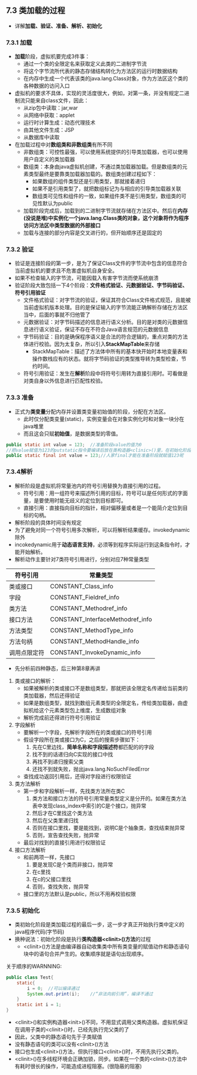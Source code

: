 ## 7.3 类加载的过程

+ 详解**加载、验证、准备、解析、初始化**

### 7.3.1 加载

+ **加载**阶段，虚拟机要完成3件事：
  + 通过一个类的全限定名来获取定义此类的二进制字节流
  + 将这个字节流所代表的静态存储结构转化为方法区的运行时数据结构
  + 在内存中生成一个代表该类的java.lang.Class对象，作为方法区这个类的各种数据的访问入口
+ 虚拟机的要求不具体，实现的灵活度很大，例如，对第一条，并没有规定二进制流只能来自class文件，因此：
  + 从zip包中读取：jar,war
  + 从网络中获取：applet
  + 运行时计算生成：动态代理技术
  + 由其他文件生成：JSP
  + 从数据库中读取
+ 在加载过程中对**数组类和非数组类**有所不同
  + 非数组类：可控性最强，可以使用系统提供的引导类加载器，也可以使用用户自定义的类加载器
  + 数组类：本身由java虚拟机创建，不通过类加载器加载。但是数组类的元素类型最终是要靠类加载器加载的。数组类创建过程如下：
    + 如果数组的组件类型还是引用类型，那就接着递归
    + 如果不是引用类型了，就把数组标记为与相应的引导类加载器关联
    + 数组类可见性和组件的一致，如果组件类不是引用类型，数组类的可见性默认为public
  + 加载阶段完成后，加载到的二进制字节流就存储在方法区中。然后在**内存(没说是堆)**中实例化一个java.lang.Class类的对象，这个对象将作为程序访问方法区中类型数据的**外部接口**
  + 加载与连接的部分内容是交叉进行的，但开始顺序还是固定的

### 7.3.2 验证

+ 验证是连接阶段的第一步，是为了保证Class文件的字节流中包含的信息符合当前虚拟机的要求且不危害虚拟机自身安全。
+ 如果不检查输入的字节流，可能因载入有害字节流而使系统崩溃
+ 验证阶段大致包括一下4个阶段：**文件格式验证、元数据验证、字节码验证、符号引用验证**
  + 文件格式验证：对字节流的验证，保证其符合Class文件格式规范，且能被当前虚拟机版本处理。目的是保证输入的字节流能正确解析存储在方法区当中，后面的事就不归他管了
  + 元数据验证：对字节码描述的信息进行语义分析。目的是对类的元数据信息进行语义验证，保证不存在不符合Java语言规范的元数据信息
  + 字节码验证：目的是确保程序语义是合法的符合逻辑的，重点对类的方法体进行校验。因为太复杂，所以引入**StackMapTable**来存储
    + StackMapTable：描述了方法体中所有的基本快开始时本地变量表和操作数栈应有的状态。就将字节码验证的类型推导转为类型检查，节约时间。
  + 符号引用验证：发生在**解析**阶段中将符号引用转为直接引用时。可看做是对类自身以外信息进行匹配性校验。

### 7.3.3 准备

+ 正式为**类变量**分配内存并设置类变量初始值的阶段，分配在方法区。
  + 此时仅分配类变量(static)，实例变量会在对象实例化时和对象一块分在java堆里
  + 而且这会只赋**初始值**，是数据类型的零值。

```java
public static int value = 123;	//准备阶段value的值为0
//把value赋值为123的putstatic指令要编译后放在类构造器<clinic>()里，在初始化阶段才执行
public static final int value = 123;//人家final才能在准备阶段就赋值123呢
```

### 7.3.4解析

+ 解析阶段是虚拟机将常量池内的符号引用替换为直接引用的过程。
  + 符号引用：用一组符号来描述所引用的目标，符号可以是任何形式的字面量，是要使用时能无歧义的定位到目标即可。
  + 直接引用：直接指向目标的指针，相对偏移量或者是一个能简介定位到目标的句柄。
+ 解析阶段的具体时间没有规定
+ 为了避免对同一个符号引用多次解析，可以将解析结果缓存。invokedynamic除外
+ incokedynamic用于**动态语言支持**，必须等到程序实际运行到这条指令时，才能开始解析。
+ 解析动作主要针对7类符号引用进行，分别对应7种常量类型

| 符号引用     | 常量类型                         |
| ------------ | -------------------------------- |
| 类或接口     | CONSTANT_Class_info              |
| 字段         | CONSTANT_Fieldref_info           |
| 类方法       | CONSTANT_Methodref_info          |
| 接口方法     | CONSTANT_InterfaceMethodref_info |
| 方法类型     | CONSTANT_MethodType_info         |
| 方法句柄     | CONSTANT_MethodHandle_info       |
| 调用点限定符 | CONSTANT_InvokeDynamic_info      |

+ 先分析前四种静态，后三种第8章再讲

1. 类或接口的解析：
   + 如果被解析的类或接口不是数组类型，那就把该全限定名传递给当前类的类加载器，然后还得验证
   + 如果是数组类型，就找到数组元素类型的全限定名，传给类加载器，由虚拟机给这个元素类型包上维度，生成数组对象
   + 解析完成前还得进行符号引用验证
2. 字段解析
   + 要解析一个字段，先解析字段所在的类或接口的符号引用
   + 假设字段所在类或接口为C，之后的搜索步骤如下：
     1. 先在C里边找，**简单名称和字段描述符**都匹配的的字段
     2. 找不到的话递归向C实现的接口中找
     3. 再找不到递归搜索父类
     4. 还找不到就失败，抛出java.lang.NoSuchFiledError
   + 查找成功返回引用后，还得对字段进行权限验证
3. 类方法解析
   + 第一步和字段解析一样，先找类方法所在类C
     1. 类方法和接口方法的符号引用常量类型定义是分开的。如果在类方法表中发现class_index中索引的C是个接口，抛异常
     2. 然后才在C里找这个类方法
     3. 然后在父类里递归找
     4. 否则在接口里找，要是能找到，说明C是个抽象类，查找结束抛异常
     5. 否则，宣告查找失败，抛异常
   + 最后对找到的直接引用进行权限验证
4. 接口方法解析
   + 和前两项一样，先接口
     1. 要是发现C是个类而非接口，抛异常
     2. 在c里找 
     3. 在c的父接口里找
     4. 否则，查找失败，抛异常
   + 接口里的方法默认是public，所以不用再校验权限

### 7.3.5 初始化

+ 类初始化阶段是类加载过程的最后一步，这一步才真正开始执行类中定义的java程序代码(字节码)
+ 换种说法：初始化阶段是执行**类构造器\<clinit>()方法**的过程
  + \<clinit>()方法是由编译器自动收集类中所有类变量的赋值动作和静态语句块中的语句合并产生的。收集顺序就是语句出现顺序。

关于顺序的WARNNING:

```java
public class Test{
    static{
        i = 0;	//可以编译通过
        System.out.print(i);	//“非法向前引用”，编译不通过
    }
    static int i = 1;
}
```

+ \<clinit>()和实例构造器\<init>()不同，不用显式调用父类构造器。虚拟机保证在调用子类的\<clinit>()时，已经先执行完父类的了
+ 因此，父类中的静态语句先于子类赋值
+ 没有静态语句的类可以没有\<clinit>()方法
+ 接口也生成\<clinit>()方法，但执行接口\<clinit>()时，不用先执行父类的。
+ \<clinit>()在多线程环境会正确加锁，同步。如果在一个类的\<clinit>()方法中有耗时很长的操作，可能造成进程阻塞。(很隐蔽的阻塞)